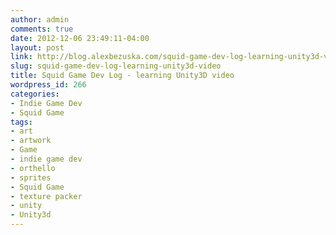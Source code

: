 ```yaml
---
author: admin
comments: true
date: 2012-12-06 23:49:11-04:00
layout: post
link: http://blog.alexbezuska.com/squid-game-dev-log-learning-unity3d-video/
slug: squid-game-dev-log-learning-unity3d-video
title: Squid Game Dev Log - learning Unity3D video
wordpress_id: 266
categories:
- Indie Game Dev
- Squid Game
tags:
- art
- artwork
- Game
- indie game dev
- orthello
- sprites
- Squid Game
- texture packer
- unity
- Unity3d
---
```




